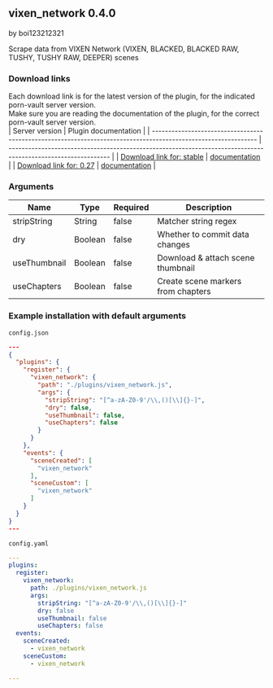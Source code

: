 ## vixen_network 0.4.0

by boi123212321

Scrape data from VIXEN Network (VIXEN, BLACKED, BLACKED RAW, TUSHY, TUSHY RAW, DEEPER) scenes

### Download links
Each download link is for the latest version of the plugin, for the indicated porn-vault server version.  
Make sure you are reading the documentation of the plugin, for the correct porn-vault server version.  
| Server version                                                                                                 | Plugin documentation                                                                                          |
| -------------------------------------------------------------------------------------------------------------- | ------------------------------------------------------------------------------------------------------------- |
| [Download link for: stable](https://raw.githubusercontent.com/porn-vault/plugins/master/dist/vixen_network.js) | [documentation](https://github.com/porn-vault/porn-vault-plugins/blob/master/plugins/vixen_network/README.md) |
| [Download link for: 0.27](https://raw.githubusercontent.com/porn-vault/plugins/0.27/dist/vixen_network.js)     | [documentation](https://github.com/porn-vault/porn-vault-plugins/blob/0.27/plugins/vixen_network/README.md)   |


### Arguments

| Name         | Type    | Required | Description                        |
| ------------ | ------- | -------- | ---------------------------------- |
| stripString  | String  | false    | Matcher string regex               |
| dry          | Boolean | false    | Whether to commit data changes     |
| useThumbnail | Boolean | false    | Download & attach scene thumbnail  |
| useChapters  | Boolean | false    | Create scene markers from chapters |

### Example installation with default arguments

`config.json`

```json
---
{
  "plugins": {
    "register": {
      "vixen_network": {
        "path": "./plugins/vixen_network.js",
        "args": {
          "stripString": "[^a-zA-Z0-9'/\\,()[\\]{}-]",
          "dry": false,
          "useThumbnail": false,
          "useChapters": false
        }
      }
    },
    "events": {
      "sceneCreated": [
        "vixen_network"
      ],
      "sceneCustom": [
        "vixen_network"
      ]
    }
  }
}
---
```

`config.yaml`

```yaml
---
plugins:
  register:
    vixen_network:
      path: ./plugins/vixen_network.js
      args:
        stripString: "[^a-zA-Z0-9'/\\,()[\\]{}-]"
        dry: false
        useThumbnail: false
        useChapters: false
  events:
    sceneCreated:
      - vixen_network
    sceneCustom:
      - vixen_network

---

```
